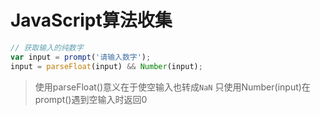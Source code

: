 # JavaScript算法收集

```javascript
// 获取输入的纯数字
var input = prompt('请输入数字');
input = parseFloat(input) && Number(input);
```
> 使用parseFloat()意义在于使空输入也转成`NaN`
> 只使用Number(input)在prompt()遇到空输入时返回0